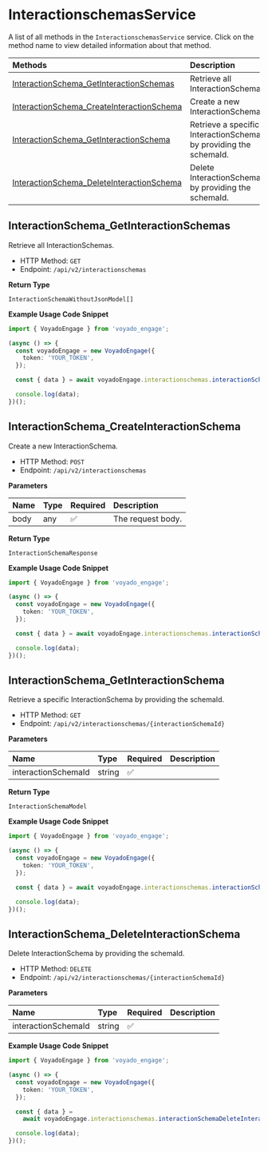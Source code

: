 # InteractionschemasService

A list of all methods in the `InteractionschemasService` service. Click on the method name to view detailed information about that method.

| Methods                                                                                 | Description                                                      |
| :-------------------------------------------------------------------------------------- | :--------------------------------------------------------------- |
| [InteractionSchema_GetInteractionSchemas](#interactionschema_getinteractionschemas)     | Retrieve all InteractionSchemas.                                 |
| [InteractionSchema_CreateInteractionSchema](#interactionschema_createinteractionschema) | Create a new InteractionSchema.                                  |
| [InteractionSchema_GetInteractionSchema](#interactionschema_getinteractionschema)       | Retrieve a specific InteractionSchema by providing the schemaId. |
| [InteractionSchema_DeleteInteractionSchema](#interactionschema_deleteinteractionschema) | Delete InteractionSchema by providing the schemaId.              |

## InteractionSchema_GetInteractionSchemas

Retrieve all InteractionSchemas.

- HTTP Method: `GET`
- Endpoint: `/api/v2/interactionschemas`

**Return Type**

`InteractionSchemaWithoutJsonModel[]`

**Example Usage Code Snippet**

```typescript
import { VoyadoEngage } from 'voyado_engage';

(async () => {
  const voyadoEngage = new VoyadoEngage({
    token: 'YOUR_TOKEN',
  });

  const { data } = await voyadoEngage.interactionschemas.interactionSchemaGetInteractionSchemas();

  console.log(data);
})();
```

## InteractionSchema_CreateInteractionSchema

Create a new InteractionSchema.

- HTTP Method: `POST`
- Endpoint: `/api/v2/interactionschemas`

**Parameters**

| Name | Type | Required | Description       |
| :--- | :--- | :------- | :---------------- |
| body | any  | ✅       | The request body. |

**Return Type**

`InteractionSchemaResponse`

**Example Usage Code Snippet**

```typescript
import { VoyadoEngage } from 'voyado_engage';

(async () => {
  const voyadoEngage = new VoyadoEngage({
    token: 'YOUR_TOKEN',
  });

  const { data } = await voyadoEngage.interactionschemas.interactionSchemaCreateInteractionSchema(input);

  console.log(data);
})();
```

## InteractionSchema_GetInteractionSchema

Retrieve a specific InteractionSchema by providing the schemaId.

- HTTP Method: `GET`
- Endpoint: `/api/v2/interactionschemas/{interactionSchemaId}`

**Parameters**

| Name                | Type   | Required | Description |
| :------------------ | :----- | :------- | :---------- |
| interactionSchemaId | string | ✅       |             |

**Return Type**

`InteractionSchemaModel`

**Example Usage Code Snippet**

```typescript
import { VoyadoEngage } from 'voyado_engage';

(async () => {
  const voyadoEngage = new VoyadoEngage({
    token: 'YOUR_TOKEN',
  });

  const { data } = await voyadoEngage.interactionschemas.interactionSchemaGetInteractionSchema('interactionSchemaId');

  console.log(data);
})();
```

## InteractionSchema_DeleteInteractionSchema

Delete InteractionSchema by providing the schemaId.

- HTTP Method: `DELETE`
- Endpoint: `/api/v2/interactionschemas/{interactionSchemaId}`

**Parameters**

| Name                | Type   | Required | Description |
| :------------------ | :----- | :------- | :---------- |
| interactionSchemaId | string | ✅       |             |

**Example Usage Code Snippet**

```typescript
import { VoyadoEngage } from 'voyado_engage';

(async () => {
  const voyadoEngage = new VoyadoEngage({
    token: 'YOUR_TOKEN',
  });

  const { data } =
    await voyadoEngage.interactionschemas.interactionSchemaDeleteInteractionSchema('interactionSchemaId');

  console.log(data);
})();
```

<!-- This file was generated by liblab | https://liblab.com/ -->
